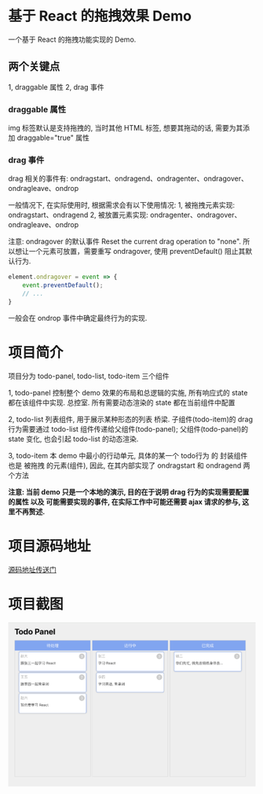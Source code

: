 # 基于 React 的拖拽效果 Demo

一个基于 React 的拖拽功能实现的 Demo.

## 两个关键点

1, draggable 属性
2, drag 事件

### draggable 属性

img 标签默认是支持拖拽的, 当时其他 HTML 标签, 想要其拖动的话, 需要为其添加 draggable="true" 属性

### drag 事件

drag 相关的事件有: ondragstart、ondragend、ondragenter、ondragover、ondragleave、ondrop

一般情况下, 在实际使用时, 根据需求会有以下使用情况:
1, 被拖拽元素实现: ondragstart、ondragend
2, 被放置元素实现: ondragenter、ondragover、ondragleave、ondrop

注意: ondragover 的默认事件 Reset the current drag operation to "none". 所以想让一个元素可放置，需要重写 ondragover, 使用 preventDefault() 阻止其默认行为.
```JavaScript
element.ondragover = event => { 
    event.preventDefault();
    // ...
}
```
一般会在 ondrop 事件中确定最终行为的实现.

# 项目简介

项目分为 todo-panel, todo-list, todo-item 三个组件

1, todo-panel 控制整个 demo 效果的布局和总逻辑的实施, 所有响应式的 state 都在该组件中实现.
总控室.
所有需要动态渲染的 state 都在当前组件中配置

2, todo-list 列表组件, 用于展示某种形态的列表
桥梁.
子组件(todo-item)的 drag 行为需要通过 todo-list 组件传递给父组件(todo-panel);
父组件(todo-panel)的 state 变化, 也会引起 todo-list 的动态渲染.

3, todo-item 本 demo 中最小的行动单元, 具体的某一个 todo行为 的 封装组件
也是 被拖拽 的元素(组件), 因此, 在其内部实现了 ondragstart 和 ondragend 两个方法


**注意: 当前 demo 只是一个本地的演示, 目的在于说明 drag 行为的实现需要配置的属性 以及 可能需要实现的事件, 在实际工作中可能还需要 ajax 请求的参与, 这里不再赘述.**

# 项目源码地址
[源码地址传送门](https://github.com/CoderLeoD/react-drag)

# 项目截图
![项目截图](src/images/demo.png)

